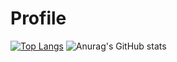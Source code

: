 # Profile
[![Top Langs](https://github-readme-stats.vercel.app/api/top-langs/?username=dentonya&langs_count=8)](https://github.com/anuraghazra/github-readme-stats)
![Anurag's GitHub stats](https://github-readme-stats.vercel.app/api?username=dentonya&show_icons=true&theme=radical)
